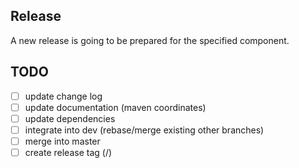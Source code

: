 ## Release

A new release is going to be prepared for the specified component.

## TODO

- [ ] update change log
- [ ] update documentation (maven coordinates)
- [ ] update dependencies
- [ ] integrate into dev (rebase/merge existing other branches)
- [ ] merge into master
- [ ] create release tag (<component>/<version>)
